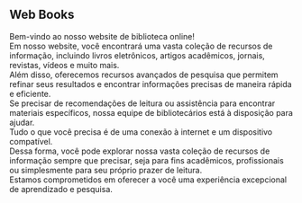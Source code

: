 ## Web Books
<p>
                Bem-vindo ao nosso website de biblioteca online!
                <br>
                Em nosso website, você encontrará uma vasta coleção de recursos de informação, incluindo livros eletrônicos, artigos acadêmicos, jornais, revistas, vídeos e muito mais.
                <br>
                Além disso, oferecemos recursos avançados de pesquisa que permitem refinar seus resultados e encontrar informações precisas de maneira rápida e eficiente.
                <br>
                Se precisar de recomendações de leitura ou assistência para encontrar materiais específicos, nossa equipe de bibliotecários está à disposição para ajudar.
                <br>
                Tudo o que você precisa é de uma conexão à internet e um dispositivo compatível.
                <br>
                Dessa forma, você pode explorar nossa vasta coleção de recursos de informação sempre que precisar, seja para fins acadêmicos, profissionais ou simplesmente para seu próprio prazer de leitura.
                <br>
                Estamos comprometidos em oferecer a você uma experiência excepcional de aprendizado e pesquisa.
</p>
